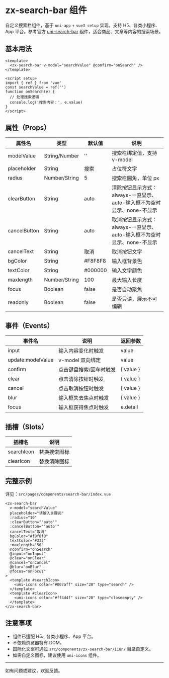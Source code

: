 # zx-search-bar 组件

自定义搜索栏组件，基于 `uni-app` + `vue3 setup` 实现，支持 H5、各类小程序、App 平台。参考官方 [uni-search-bar](https://uniapp.dcloud.net.cn/component/uniui/uni-search-bar.html) 组件，适合商品、文章等内容的搜索场景。

## 基本用法

```vue
<template>
  <zx-search-bar v-model="searchValue" @confirm="onSearch" />
</template>

<script setup>
import { ref } from 'vue'
const searchValue = ref('')
function onSearch(e) {
  // 处理搜索逻辑
  console.log('搜索内容：', e.value)
}
</script>
```

## 属性（Props）
| 属性名         | 类型             | 默认值     | 说明                                                         |
| -------------- | ---------------- | ---------- | ------------------------------------------------------------ |
| modelValue     | String/Number    | ''         | 搜索栏绑定值，支持 v-model                                   |
| placeholder    | String           | 搜索       | 占位符文字                                                   |
| radius         | Number/String    | 5          | 搜索栏圆角，单位 px                                          |
| clearButton    | String           | auto       | 清除按钮显示方式：always-一直显示、auto-输入框不为空时显示、none-不显示 |
| cancelButton   | String           | auto       | 取消按钮显示方式：always-一直显示、auto-输入框不为空时显示、none-不显示 |
| cancelText     | String           | 取消       | 取消按钮文字                                                 |
| bgColor        | String           | #F8F8F8    | 输入框背景色                                                 |
| textColor      | String           | #000000    | 输入文字颜色                                                 |
| maxlength      | Number/String    | 100        | 最大输入长度                                                 |
| focus          | Boolean          | false      | 是否自动聚焦                                                 |
| readonly       | Boolean          | false      | 是否只读，展示不可编辑                                       |

## 事件（Events）
| 事件名     | 说明                                 | 返回参数                |
| ---------- | ------------------------------------ | ----------------------- |
| input      | 输入内容变化时触发                   | value                   |
| update:modelValue | v-model 双向绑定                | value                   |
| confirm    | 点击键盘搜索/回车时触发              | { value }               |
| clear      | 点击清除按钮时触发                   | { value }               |
| cancel     | 点击取消按钮时触发                   | { value }               |
| blur       | 输入框失去焦点时触发                 | { value }               |
| focus      | 输入框获得焦点时触发                 | e.detail                |

## 插槽（Slots）
| 插槽名      | 说明             |
| ----------- | ---------------- |
| searchIcon  | 替换搜索图标     |
| clearIcon   | 替换清除图标     |

## 完整示例

详见：`src/pages/components/search-bar/index.vue`

```vue
<zx-search-bar
  v-model="searchValue"
  placeholder="请输入关键词"
  :radius="10"
  :clearButton="'auto'"
  :cancelButton="'auto'"
  cancelText="取消"
  bgColor="#f0f0f0"
  textColor="#333"
  :maxlength="50"
  @confirm="onSearch"
  @input="onInput"
  @clear="onClear"
  @cancel="onCancel"
  @blur="onBlur"
  @focus="onFocus"
>
  <template #searchIcon>
    <uni-icons color="#007aff" size="20" type="search" />
  </template>
  <template #clearIcon>
    <uni-icons color="#ff4d4f" size="20" type="closeempty" />
  </template>
</zx-search-bar>
```

## 注意事项
- 组件已适配 H5、各类小程序、App 平台。
- 不依赖浏览器特有 DOM。
- 国际化文案可通过 `src/components/zx-search-bar/i18n/` 目录自定义。
- 如需自定义图标，建议使用 `uni-icons` 组件。

---

如有问题或建议，欢迎反馈。
